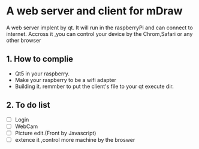 # A web server and client for mDraw

A web server implent by qt.
It will run in the raspberryPi and can connect to internet. Accross it ,you can control your device by the Chrom,Safari or any other browser

## 1. How to complie
- Qt5 in your raspberry.
- Make your raspberry to be a wifi adapter
- Building it.
    remmber to put the client's file to your qt execute dir.

## 2. To do list

- [ ]  Login
- [ ]  WebCam
- [ ]  Picture edit.(Front by Javascript)
- [ ]  extence it ,control more machine by the broswer
